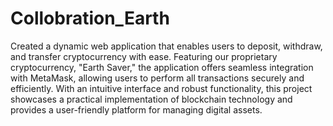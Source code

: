 # Collobration_Earth

Created a dynamic web application that enables users to deposit, withdraw, and transfer cryptocurrency with ease. Featuring our proprietary cryptocurrency, "Earth Saver," the application offers seamless integration with MetaMask, allowing users to perform all transactions securely and efficiently. With an intuitive interface and robust functionality, this project showcases a practical implementation of blockchain technology and provides a user-friendly platform for managing digital assets.
